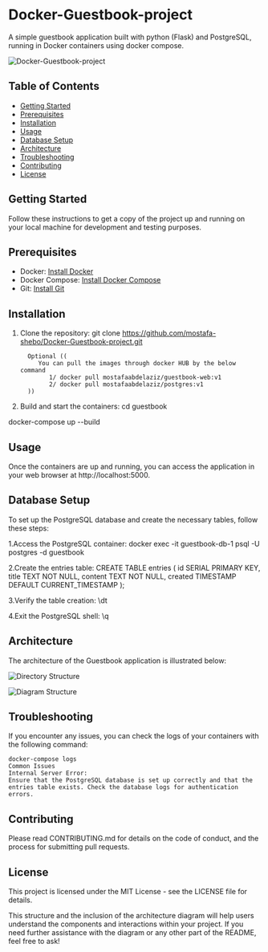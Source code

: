 # Docker-Guestbook-project
A simple guestbook application built with python (Flask) and PostgreSQL, running in Docker containers using docker compose.



![Docker-Guestbook-project](https://github.com/user-attachments/assets/f4ce2898-7543-4b37-b6e0-0cc29dbf0108)



## Table of Contents

- [Getting Started](#getting-started)
- [Prerequisites](#prerequisites)
- [Installation](#installation)
- [Usage](#usage)
- [Database Setup](#database-setup)
- [Architecture](#architecture)
- [Troubleshooting](#troubleshooting)
- [Contributing](#contributing)
- [License](#license)

## Getting Started

Follow these instructions to get a copy of the project up and running on your local machine for development and testing purposes.

## Prerequisites

- Docker: [Install Docker](https://docs.docker.com/get-docker/)
- Docker Compose: [Install Docker Compose](https://docs.docker.com/compose/install/)
- Git: [Install Git](https://git-scm.com/book/en/v2/Getting-Started-Installing-Git)

## Installation

1. Clone the repository:
   git clone https://github.com/mostafa-shebo/Docker-Guestbook-project.git

         Optional ((
            You can pull the images through docker HUB by the below command
               1/ docker pull mostafaabdelaziz/guestbook-web:v1
               2/ docker pull mostafaabdelaziz/postgres:v1
         ))
   
 

3. Build and start the containers:
  cd guestbook 


  docker-compose up --build

## Usage
Once the containers are up and running, you can access the application in your web browser at http://localhost:5000.

## Database Setup
To set up the PostgreSQL database and create the necessary tables, follow these steps:

1.Access the PostgreSQL container:
  docker exec -it guestbook-db-1 psql -U postgres -d guestbook

2.Create the entries table:
  CREATE TABLE entries (
      id SERIAL PRIMARY KEY,
      title TEXT NOT NULL,
      content TEXT NOT NULL,
      created TIMESTAMP DEFAULT CURRENT_TIMESTAMP
  );

3.Verify the table creation:
  \dt

4.Exit the PostgreSQL shell:
\q

## Architecture
The architecture of the Guestbook application is illustrated below:



![Directory Structure](https://github.com/user-attachments/assets/3d889a7f-38f4-4bdf-b81d-51317881b202)



![Diagram Structure](https://github.com/user-attachments/assets/4d96a8bf-6555-4473-9d5d-93f87aa03076)



## Troubleshooting
If you encounter any issues, you can check the logs of your containers with the following command:

    docker-compose logs
    Common Issues
    Internal Server Error:
    Ensure that the PostgreSQL database is set up correctly and that the entries table exists. Check the database logs for authentication errors.
      
## Contributing
Please read CONTRIBUTING.md for details on the code of conduct, and the process for submitting pull requests.

## License
This project is licensed under the MIT License - see the LICENSE file for details.

This structure and the inclusion of the architecture diagram will help users understand the components and interactions within your project. If you need further assistance with the diagram or any other part of the README, feel free to ask!
